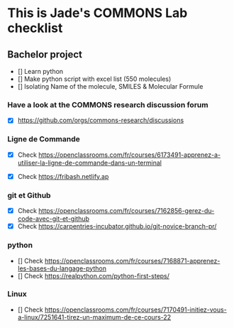 
# This is Jade's COMMONS Lab checklist 

## Bachelor project 
- [] Learn python 
- [] Make python script with excel list (550 molecules)
- [] Isolating Name of the molecule, SMILES & Molecular Formule 

### Have a look at the COMMONS research discussion forum
- [X] https://github.com/orgs/commons-research/discussions

### Ligne de Commande 
- [X] Check https://openclassrooms.com/fr/courses/6173491-apprenez-a-utiliser-la-ligne-de-commande-dans-un-terminal 
- [X] Check https://fribash.netlify.ap 


### git et Github 
- [X] Check https://openclassrooms.com/fr/courses/7162856-gerez-du-code-avec-git-et-github
- [X] Check https://carpentries-incubator.github.io/git-novice-branch-pr/

### python 
- [] Check https://openclassrooms.com/fr/courses/7168871-apprenez-les-bases-du-langage-python 
- [] Check https://realpython.com/python-first-steps/ 

### Linux 
- [] Check https://openclassrooms.com/fr/courses/7170491-initiez-vous-a-linux/7251641-tirez-un-maximum-de-ce-cours-22 

